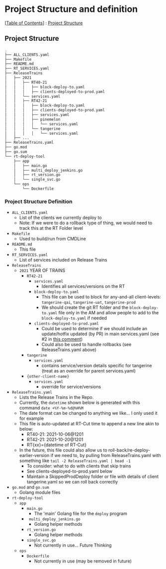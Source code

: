 Project Structure and definition
==
[[Table of Contents](../../README.md#table-of-contents)] : [Project Structure](./00-project_structure.md)

## Project Structure

```bash
.
├── ALL_CLIENTS.yaml
├── Makefile
├── README.md
├── RT_SERVICES.yaml
├── ReleaseTrains
│   ├── 2021
│   │   ├── RT40-21
│   │   │   ├── block-deploy-to.yaml
│   │   │   ├── clients-deployed-to-prod.yaml
│   │   └── services.yaml
│   │   ├── RT42-21
│   │   │   ├── block-deploy-to.yaml
│   │   │   ├── clients-deployed-to-prod.yaml
│   │   │   ├── services.yaml
│   │   │   ├── pinemelon
│   │   │   │   └── services.yaml
│   │   │   └── tangerine
│   │   │   │   └── services.yaml
│   ├── ...
├── ReleaseTrains.yaml
├── go.mod
├── go.sum
└── rt-deploy-tool
    ├── app
    │   ├── main.go
    │   ├── multi_deploy_jenkins.go
    │   ├── rt_version.go
    │   └── single_svc.go
    └── ops
        └── Dockerfile

```

### Project Structure Definition

* `ALL_CLIENTS.yaml`
   - List of the clients we currently deploy to
   - Note: If we were to do a rollback type of thing, we would need to track this at the RT Folder level
* `Makefile`
   - Used to build/run from CMDLine
* `README.md`
   - This file
* `RT_SERVICES.yaml`
   - List of services included on Release Trains
* `ReleaseTrains`
   - `2021` YEAR OF TRAINS 
      - `RT42-21`
         - `services.yaml`
            - Identifies all services/versions on the RT
         - `block-deploy-to.yaml`
            - This file can be used to block for any-and-all client-levels: `tangerine-qai`, `tangerine-uat`, `tangerine-prod`
            - We should create the git RT folder and the `block-deploy-to.yaml` file only in the AM and allow people to add to the `block-deploy-to.yaml` if needed
         - `clients-deployed-to-prod.yaml`
            - Could be used to determine if we should include an update/hotfix updated (by PR) in main services.yaml (see #2 in [this comment](https://takeofftech.atlassian.net/browse/PROD-1083?focusedCommentId=131361))
            - Could also be used to handle rollbacks (see ReleaseTrains.yaml above)
      - `tangerine`
         - `services.yaml`
            - contains service/version details specific for tangerine (treat as an override for parent services.yaml)
      - `{other-client-name}`
         - `services.yaml`
            - override for <other-client> service/versions   
* `ReleaseTrains.yaml`
   - Lists the Release Trains in the Repo.
   - Currently, the `datetime` shown below is generated with this command `date +%Y-%m-%d@%H%M`
   - The date format can be changed to anything we like... I only used it for example
   - This file is auto-updated at RT-Cut time to append a new line akin to below:
      - RT40-21: 2021-10-06@1201
      - RT42-21: 2021-10-20@1201
      - RT{xx}={datetime of RT-Cut}
   - In the future, this file could also allow us to roll-back/re-deploy-earlier-version if we need to, by pulling from ReleaseTrains.yaml with something like `tail -2 ReleaseTrains.yaml | head -1`
      - To consider: what to do with clients that skip trains
      - See clients-deployed-to-prod.yaml below
      - Maintain a SkippedProdDeploy folder or file with details of client tangerine.yaml so we can roll back correctly
* `go.mod` and `go.sum`
   - Golang module files
* `rt-deploy-tool`
   - `app`
      - `main.go`
         - The 'main' Golang file for the `deploy` program 
      - ` multi_deploy_jenkins.go`
         - Golang helper methods
      - `rt_version.go`
         - Golang helper methods
      - `single_svc.go`
         - Not currently in use... Future Thinking
   - `ops`
      - `Dockerfile`
         - Not currently in use (may be removed in future)
